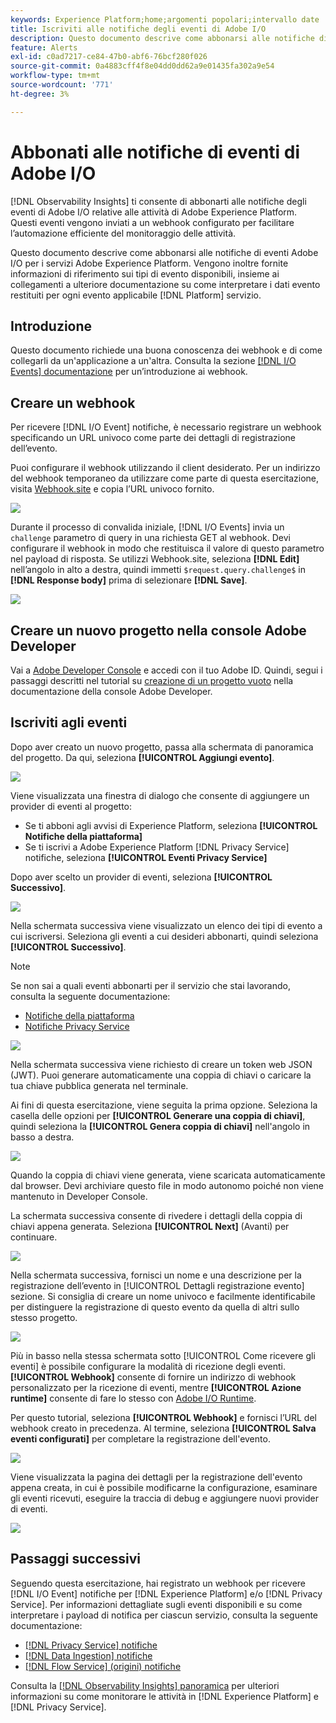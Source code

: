 ```yaml
---
keywords: Experience Platform;home;argomenti popolari;intervallo date
title: Iscriviti alle notifiche degli eventi di Adobe I/O
description: Questo documento descrive come abbonarsi alle notifiche di eventi Adobe I/O per i servizi Adobe Experience Platform. Vengono inoltre fornite informazioni di riferimento sui tipi di evento disponibili, insieme ai collegamenti a ulteriore documentazione su come interpretare i dati evento restituiti per ogni evento applicabile [!DNL Platform] servizio.
feature: Alerts
exl-id: c0ad7217-ce84-47b0-abf6-76bcf280f026
source-git-commit: 0a4883cff4f8e04dd0dd62a9e01435fa302a9e54
workflow-type: tm+mt
source-wordcount: '771'
ht-degree: 3%

---
```


# Abbonati alle notifiche di eventi di Adobe I/O

[!DNL Observability Insights] ti consente di abbonarti alle notifiche degli eventi di Adobe I/O relative alle attività di Adobe Experience Platform. Questi eventi vengono inviati a un webhook configurato per facilitare l’automazione efficiente del monitoraggio delle attività.

Questo documento descrive come abbonarsi alle notifiche di eventi Adobe I/O per i servizi Adobe Experience Platform. Vengono inoltre fornite informazioni di riferimento sui tipi di evento disponibili, insieme ai collegamenti a ulteriore documentazione su come interpretare i dati evento restituiti per ogni evento applicabile [!DNL Platform] servizio.

## Introduzione

Questo documento richiede una buona conoscenza dei webhook e di come collegarli da un&#39;applicazione a un&#39;altra. Consulta la sezione [[!DNL I/O Events] documentazione](https://www.adobe.io/apis/experienceplatform/events/docs.html#!adobedocs/adobeio-events/master/intro/webhook_docs_intro.md) per un’introduzione ai webhook.

## Creare un webhook

Per ricevere [!DNL I/O Event] notifiche, è necessario registrare un webhook specificando un URL univoco come parte dei dettagli di registrazione dell’evento.

Puoi configurare il webhook utilizzando il client desiderato. Per un indirizzo del webhook temporaneo da utilizzare come parte di questa esercitazione, visita [Webhook.site](https://webhook.site/) e copia l’URL univoco fornito.

![](../images/notifications/webhook-url.png)

Durante il processo di convalida iniziale, [!DNL I/O Events] invia un `challenge` parametro di query in una richiesta GET al webhook. Devi configurare il webhook in modo che restituisca il valore di questo parametro nel payload di risposta. Se utilizzi Webhook.site, seleziona **[!DNL Edit]** nell’angolo in alto a destra, quindi immetti `$request.query.challenge$` in **[!DNL Response body]** prima di selezionare **[!DNL Save]**.

![](../images/notifications/response-challenge.png)

## Creare un nuovo progetto nella console Adobe Developer

Vai a [Adobe Developer Console](https://www.adobe.com/go/devs_console_ui) e accedi con il tuo Adobe ID. Quindi, segui i passaggi descritti nel tutorial su [creazione di un progetto vuoto](https://developer.adobe.com/developer-console/docs/guides/projects/projects-empty/) nella documentazione della console Adobe Developer.

## Iscriviti agli eventi

Dopo aver creato un nuovo progetto, passa alla schermata di panoramica del progetto. Da qui, seleziona **[!UICONTROL Aggiungi evento]**.

![](../images/notifications/add-event-button.png)

Viene visualizzata una finestra di dialogo che consente di aggiungere un provider di eventi al progetto:

* Se ti abboni agli avvisi di Experience Platform, seleziona **[!UICONTROL Notifiche della piattaforma]**
* Se ti iscrivi a Adobe Experience Platform [!DNL Privacy Service] notifiche, seleziona **[!UICONTROL Eventi Privacy Service]**

Dopo aver scelto un provider di eventi, seleziona **[!UICONTROL Successivo]**.

![](../images/notifications/event-provider.png)

Nella schermata successiva viene visualizzato un elenco dei tipi di evento a cui iscriversi. Seleziona gli eventi a cui desideri abbonarti, quindi seleziona **[!UICONTROL Successivo]**.

>[!NOTE]
>
>Se non sai a quali eventi abbonarti per il servizio che stai lavorando, consulta la seguente documentazione:
>
>* [Notifiche della piattaforma](./rules.md)
>* [Notifiche Privacy Service](../../privacy-service/privacy-events.md)


![](../images/notifications/choose-event-subscriptions.png)

Nella schermata successiva viene richiesto di creare un token web JSON (JWT). Puoi generare automaticamente una coppia di chiavi o caricare la tua chiave pubblica generata nel terminale.

Ai fini di questa esercitazione, viene seguita la prima opzione. Seleziona la casella delle opzioni per **[!UICONTROL Generare una coppia di chiavi]**, quindi seleziona la **[!UICONTROL Genera coppia di chiavi]** nell&#39;angolo in basso a destra.

![](../images/notifications/generate-keypair.png)

Quando la coppia di chiavi viene generata, viene scaricata automaticamente dal browser. Devi archiviare questo file in modo autonomo poiché non viene mantenuto in Developer Console.

La schermata successiva consente di rivedere i dettagli della coppia di chiavi appena generata. Seleziona **[!UICONTROL Next]** (Avanti) per continuare.

![](../images/notifications/keypair-generated.png)

Nella schermata successiva, fornisci un nome e una descrizione per la registrazione dell’evento in [!UICONTROL Dettagli registrazione evento] sezione. Si consiglia di creare un nome univoco e facilmente identificabile per distinguere la registrazione di questo evento da quella di altri sullo stesso progetto.

![](../images/notifications/registration-details.png)

Più in basso nella stessa schermata sotto [!UICONTROL Come ricevere gli eventi] è possibile configurare la modalità di ricezione degli eventi. **[!UICONTROL Webhook]** consente di fornire un indirizzo di webhook personalizzato per la ricezione di eventi, mentre **[!UICONTROL Azione runtime]** consente di fare lo stesso con [Adobe I/O Runtime](https://www.adobe.io/apis/experienceplatform/runtime/docs.html).

Per questo tutorial, seleziona **[!UICONTROL Webhook]** e fornisci l’URL del webhook creato in precedenza. Al termine, seleziona **[!UICONTROL Salva eventi configurati]** per completare la registrazione dell&#39;evento.

![](../images/notifications/receive-events.png)

Viene visualizzata la pagina dei dettagli per la registrazione dell&#39;evento appena creata, in cui è possibile modificarne la configurazione, esaminare gli eventi ricevuti, eseguire la traccia di debug e aggiungere nuovi provider di eventi.

![](../images/notifications/registration-complete.png)

## Passaggi successivi

Seguendo questa esercitazione, hai registrato un webhook per ricevere [!DNL I/O Event] notifiche per [!DNL Experience Platform] e/o [!DNL Privacy Service]. Per informazioni dettagliate sugli eventi disponibili e su come interpretare i payload di notifica per ciascun servizio, consulta la seguente documentazione:

* [[!DNL Privacy Service] notifiche](../../privacy-service/privacy-events.md)
* [[!DNL Data Ingestion] notifiche](../../ingestion/quality/subscribe-events.md)
* [[!DNL Flow Service] (origini) notifiche](../../sources/notifications.md)

Consulta la [[!DNL Observability Insights] panoramica](../home.md) per ulteriori informazioni su come monitorare le attività in [!DNL Experience Platform] e [!DNL Privacy Service].
